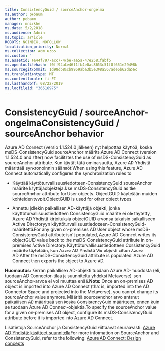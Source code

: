 ```yaml
---
title: ConsistencyGuid / sourceAnchor-ongelma
ms.author: pebaum
author: pebaum
manager: mnirkhe
ms.date: 5/2/2018
ms.audience: Admin
ms.topic: article
ROBOTS: NOINDEX, NOFOLLOW
localization_priority: Normal
ms.collection: Adm_O365
ms.custom: ''
ms.assetid: 6a44f797-acc7-4cbe-aa5a-47e2581fabf5
ms.openlocfilehash: f0ff94a8e46f1fb4e0ac8653c51f8f651e29498b
ms.sourcegitcommit: 1d98db8acb9959aba3b5e308a567ade6b62da56c
ms.translationtype: MT
ms.contentlocale: fi-FI
ms.lasthandoff: 08/22/2019
ms.locfileid: "36516975"
---
```

# <a name="consistencyguid--sourceanchor-behavior"></a><span data-ttu-id="d484e-102">ConsistencyGuid / sourceAnchor-ongelma</span><span class="sxs-lookup"><span data-stu-id="d484e-102">ConsistencyGuid / sourceAnchor behavior</span></span>

<span data-ttu-id="d484e-103">Azure AD Connect (versio 1.1.524.0 jälkeen) nyt helpottaa käyttöä, koska msDS-ConsistencyGuid sourceAnchor määrite.</span><span class="sxs-lookup"><span data-stu-id="d484e-103">Azure AD Connect (version 1.1.524.0 and after) now facilitates the use of msDS-ConsistencyGuid as sourceAnchor attribute.</span></span> <span data-ttu-id="d484e-104">Kun käytät tätä ominaisuutta, Azure AD Yhdistä määrittää synkronoinnin säännöt:</span><span class="sxs-lookup"><span data-stu-id="d484e-104">When using this feature, Azure AD Connect automatically configures the synchronization rules to:</span></span>
  
- <span data-ttu-id="d484e-105">Käyttää käyttöturvallisuustiedotteen-ConsistencyGuid sourceAnchor määrite käyttäjäobjekteja.</span><span class="sxs-lookup"><span data-stu-id="d484e-105">Use msDS-ConsistencyGuid as the sourceAnchor attribute for User objects.</span></span> <span data-ttu-id="d484e-106">ObjectGUID käytetään muiden kohteiden tyypit.</span><span class="sxs-lookup"><span data-stu-id="d484e-106">ObjectGUID is used for other object types.</span></span>
    
- <span data-ttu-id="d484e-107">Annettu jollekin paikallisen AD-käyttäjä objekti, jonka käyttöturvallisuustiedotteen ConsistencyGuid määrite ei ole täytetty, Azure AD Yhdistä kirjoituksia objectGUID arvonsa takaisin paikalliseen Active Directoryyn käyttöturvallisuustiedotteen-ConsistencyGuid-määritettä.</span><span class="sxs-lookup"><span data-stu-id="d484e-107">For any given on-premises AD User object whose msDS-ConsistencyGuid attribute isn't populated, Azure AD Connect writes its objectGUID value back to the msDS-ConsistencyGuid attribute in on-premises Active Directory.</span></span> <span data-ttu-id="d484e-108">Käyttöturvallisuustiedotteen ConsistencyGuid määrite täytetään, kun Azure AD Yhdistä Vie objekti sitten Azure AD.</span><span class="sxs-lookup"><span data-stu-id="d484e-108">After the msDS-ConsistencyGuid attribute is populated, Azure AD Connect then exports the object to Azure AD.</span></span>
    
 <span data-ttu-id="d484e-109">**Huomautus:** Kerran paikallisen AD-objekti tuodaan Azure AD-muodosta (eli, tuodaan AD Connector-tilaa ja suunniteltu yhdeksi Metaverse), sen sourceAnchor-arvoa ei voi muuttaa enää.</span><span class="sxs-lookup"><span data-stu-id="d484e-109">**Note:** Once an on-premises AD object is imported into Azure AD Connect (that is, imported into the AD Connector Space and projected into the Metaverse), you cannot change its sourceAnchor value anymore.</span></span> <span data-ttu-id="d484e-110">Määritä sourceAnchor arvo antanut paikallisen AD määrittää sen koska ConsistencyGuid määritteen, ennen kuin se tuodaan Azure AD Connect-objektia.</span><span class="sxs-lookup"><span data-stu-id="d484e-110">To specify the sourceAnchor value for a given on-premises AD object, configure its msDS-ConsistencyGuid attribute before it is imported into Azure AD Connect.</span></span> 
  
<span data-ttu-id="d484e-111">Lisätietoja SourceAnchor ja ConsistencyGuid viittaavat seuraavasti: [Azure AD Yhdistä: käsitteet suunnitella](https://docs.microsoft.com/azure/active-directory/connect/active-directory-aadconnect-design-concepts)</span><span class="sxs-lookup"><span data-stu-id="d484e-111">For more information on SourceAnchor and ConsistencyGuid, refer to the following: [Azure AD Connect: Design concepts](https://docs.microsoft.com/azure/active-directory/connect/active-directory-aadconnect-design-concepts)</span></span>
  

